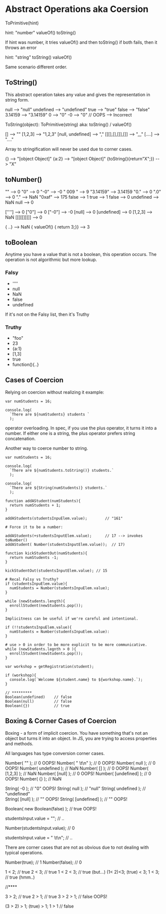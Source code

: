 # Abstract Operations aka Coersion

ToPrimitive(hint)

hint: "number"
valueOf()
toString()

If hint was number, it tries valueOf() and then toString() if both fails, then it throws an error

hint: "string"
toString()
valueOf()

Same scenario different order.

## ToString()

This abstract operation takes any value and gives the representation in string form.

null --> "null"
undefined --> "undefined"
true --> "true"
false --> "false"
3.14159 --> "3.14159"
0 --> "0"
-0 --> "0" // OOPS --> Incorrect

ToString(object): ToPrimitive(string)
aka: toString() / valueOf()

[] --> ""
[1,2,3] --> "1,2,3"
[null, undefined] --> ","
[[[],[],[]],[]] --> ",,,"
[....] --> "...."

Array to stringification will never be used due to corner cases.


{} --> "[object Object]"
{a:2} --> "[object Object]"
{toString(){return"X";}} --> "X"


## toNumber()

""          --> 0
"0"         --> 0
"-0"        --> -0
" 009 "     --> 9
"3.14159"   --> 3.14159
"0."        --> 0
".0"        --> 0
"."         --> NaN
"0xaf"      --> 175
false       --> 1
true        --> 1
false       --> 0
undefined   --> NaN
null        --> 0

['''']      --> 0
["0"]       --> 0
["-0"]      --> -0
[null]      --> 0
[undefined] --> 0
[1,2,3]     --> NaN
[[[[[]]]]]  --> 0

{ ..}       --> NaN
{ valueOf() { return 3;}} --> 3


## toBoolean

Anytime you have a value that is not a boolean, this operation occurs.
The operation is not algorithmic but more lookup.

### Falsy
* ''''
* null
* NaN
* false
* undefined

If it's not on the Falsy list, then it's Truthy
### Truthy
* "foo"
* 23
* {a:1}
* [1,3]
* true
* function(){..}


## Cases of Coercion

Relying on coercion without realizing it example:

````
var numStudents = 16;

console.log(
  `There are ${numStudents} students `
  );
````

operator overloading. In spec, if you use the plus operator, it turns it into a number. If either one is a string, the plus operator prefers string concatenation.

Another way to coerce number to string.

````
var numStudents = 16;

console.log(
  `There are ${numStudents.toString()} students.`
  );

console.log(
  `There are ${String(numStudents)} students.`
  );

function addAStudent(numStudents){
  return numStudents + 1;
}

addAStudents(studentsInpuElem.value);        // "161"

# Force it to be a number:

addAStudents(+studentsInputElem.value);      // 17 --> invokes toNumber()
addAStudent( Number(studentsInputElem.value));  // 17)

function kickStudentOut(numStudents){
  return numStudents -1;
}

kickStudentOut(studentsInputElem.value); // 15

# Recal Falsy vs Truthy?
if (studentsInpuElem.value){
  numStudents = Number(studentsInpuElem.value);
}

while (newStudents.length){
  enrollStudent(newStudents.pop());
}

Implicitness can be useful if we're careful and intentional.

if (!!studentsInpuElem.value){
  numStudents = Number(studentsInpuElem.value):
}

# use > 0 in order to be more explicit to be more communicative.
while (newStudents.legnth > 0 ){
  enrollStudent(newStudents.pop());
}

var workshop = getRegistration(student);

if (workshop){
  console.log(`Welcome ${student.name} to ${workshop.name}.`);
}

// *********
Boolean(undefined)    // false
Boolean(null)         // false
Boolean({})           // true

````

## Boxing & Corner Cases of Coercion
Boxing - a form of implicit coercion. You have something that's not an object but turns it into an object. In JS, you are trying to access properties and methods.

All languages has type conversion corner cases.

Number( "" );                   // 0    OOPS!
Number( "    \t\n" );           // 0    OOPS!
Number(  null );                // 0    OOPS!
Number( undefined );            // NaN
Number( [] );                   // 0    OOPS!
Number( [1,2,3] );              // NaN
Number( [null] );               // 0    OOPS!
Number( [undefined] );          // 0    OOPS!
Number( {} );                   // NaN

String( -0 );                   // "0"  OOPS!
String( null );                 // "null"
String( undefined );            // "undefined"  
String( [null] );               // ""   OOPS!
String( [undefined] );          // ""   OOPS!

Boolean( new Boolean(false) );  // true OOPS!


studentsInput.value = "";       // ..

Number(studentsInput.value);    // 0

studentsInput.value = " \t\n";  // ..

There are corner cases that are not as obvious due to not dealing with typical operations.

Number(true);       // 1
Number(false);      // 0

1 < 2;              // true
2 < 3;              // true
1 < 2 < 3;          // true (but...)
(1< 2)<3;
(true) < 3;
1 < 3;              // true (hmm..)

//****

3 > 2;            // true
2 > 1;            // true
3 > 2 > 1;        // false  OOPS!

(3 > 2) > 1;
(true) > 1;
1 > 1           // false
